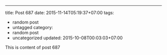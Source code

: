 ---
title: Post 687
date: 2015-11-14T05:19:37+07:00
tags:
  - random post
  - untagged
category:
  - random post
  - uncategorized
updated: 2015-10-08T00:03:03+07:00

This is content of post 687